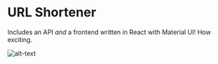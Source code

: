 # URL Shortener
Includes an API *and* a frontend written in React with Material UI! How exciting.

![alt-text]()